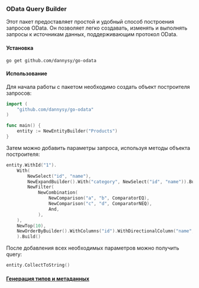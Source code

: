 ### **OData Query Builder**

Этот пакет предоставляет простой и удобный способ построения запросов OData. Он позволяет легко создавать, изменять и выполнять запросы к источникам данных, поддерживающим протокол OData.

#### **Установка**
```
go get github.com/dannysy/go-odata
```

#### **Использование**
Для начала работы с пакетом необходимо создать объект построителя запросов:
```go
import (
    "github.com/dannysy/go-odata"
)

func main() {
    entity := NewEntityBuilder("Products")
}
```
Затем можно добавить параметры запроса, используя методы объекта построителя:
```go
entity.WithId("1").
    With(
        NewSelect("id", "name"),
        NewExpandBuilder().With("category", NewSelect("id", "name")).Build(),
        NewFilter(
            NewCombination(
                NewComparison("a", "b", ComparatorEQ),
                NewComparison("c", "d", ComparatorNEQ),
                And,
            ),
    ),
    NewTop(10),
    NewOrderByBuilder().WithColumns("id").WithDirectionalColumn("name", Asc).Build(),
    ).Build()
```
После добавления всех необходимых параметров можно получить query:
```go
entity.CollectToString()
```

#### **[Генерация типов и метаданных](gen/README.md)**
